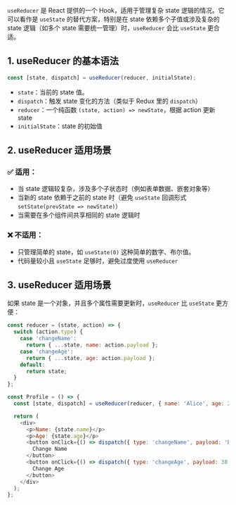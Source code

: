 `useReducer` 是 React 提供的一个 Hook，适用于管理复杂 state 逻辑的情况。它可以看作是 `useState` 的替代方案，特别是在 state 依赖多个子值或涉及复杂的 state 逻辑（如多个 state 需要统一管理）时，`useReducer` 会比 `useState` 更合适。

## **1. useReducer 的基本语法**

```javascript
const [state, dispatch] = useReducer(reducer, initialState);
```

- `state`：当前的 state 值。
- `dispatch`：触发 state 变化的方法（类似于 Redux 里的 `dispatch`）
- `reducer`：一个纯函数 `(state, action) => newState`，根据 action 更新 state
- `initialState`：state 的初始值

## **2. useReducer 适用场景**

### **✅ 适用：**

- 当 state 逻辑较复杂，涉及多个子状态时（例如表单数据、嵌套对象等）
- 当新的 state 依赖于之前的 state 时（避免 `useState` 回调形式 `setState(prevState => newState)`）
- 当需要在多个组件间共享相同的 state 逻辑时

### **❌ 不适用：**

- 只管理简单的 state，如 `useState(0)` 这种简单的数字、布尔值。
- 代码量较小且 `useState` 足够时，避免过度使用 `useReducer`

## **3. useReducer 适用场景**

如果 state 是一个对象，并且多个属性需要更新时，`useReducer` 比 `useState` 更方便：

```javascript
const reducer = (state, action) => {
  switch (action.type) {
    case 'changeName':
      return { ...state, name: action.payload };
    case 'changeAge':
      return { ...state, age: action.payload };
    default:
      return state;
  }
};

const Profile = () => {
  const [state, dispatch] = useReducer(reducer, { name: 'Alice', age: 25 });

  return (
    <div>
      <p>Name: {state.name}</p>
      <p>Age: {state.age}</p>
      <button onClick={() => dispatch({ type: 'changeName', payload: 'Bob' })}>
        Change Name
      </button>
      <button onClick={() => dispatch({ type: 'changeAge', payload: 30 })}>
        Change Age
      </button>
    </div>
  );
};
```
